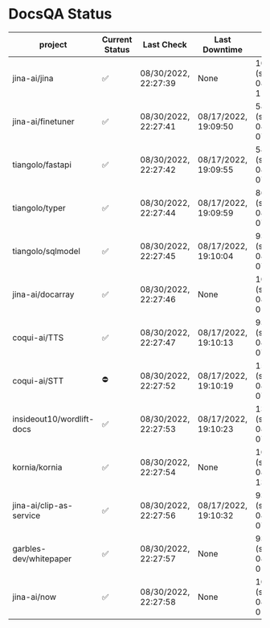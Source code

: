 # DocsQA Status

|         project         |Current Status|     Last Check     |   Last Downtime    |              % Uptime              |
|-------------------------|--------------|--------------------|--------------------|------------------------------------|
|jina-ai/jina             |✅            |08/30/2022, 22:27:39|None                |100.000 (since 08/29/2022, 11:24:14)|
|jina-ai/finetuner        |✅            |08/30/2022, 22:27:41|08/17/2022, 19:09:50|58.640 (since 08/15/2022, 07:09:42) |
|tiangolo/fastapi         |✅            |08/30/2022, 22:27:42|08/17/2022, 19:09:55|58.647 (since 08/15/2022, 07:09:42) |
|tiangolo/typer           |✅            |08/30/2022, 22:27:44|08/17/2022, 19:09:59|86.099 (since 08/15/2022, 07:09:42) |
|tiangolo/sqlmodel        |✅            |08/30/2022, 22:27:45|08/17/2022, 19:10:04|93.573 (since 08/15/2022, 07:09:42) |
|jina-ai/docarray         |✅            |08/30/2022, 22:27:46|None                |100.000 (since 08/24/2022, 01:39:12)|
|coqui-ai/TTS             |✅            |08/30/2022, 22:27:47|08/17/2022, 19:10:13|93.568 (since 08/15/2022, 07:09:42) |
|coqui-ai/STT             |⛔️           |08/30/2022, 22:27:52|08/17/2022, 19:10:19|151.887 (since 08/15/2022, 07:09:42)|
|insideout10/wordlift-docs|✅            |08/30/2022, 22:27:53|08/17/2022, 19:10:23|139.581 (since 08/15/2022, 07:09:42)|
|kornia/kornia            |✅            |08/30/2022, 22:27:54|None                |100.000 (since 08/30/2022, 13:49:49)|
|jina-ai/clip-as-service  |✅            |08/30/2022, 22:27:56|08/17/2022, 19:10:32|93.582 (since 08/15/2022, 07:09:42) |
|garbles-dev/whitepaper   |✅            |08/30/2022, 22:27:57|None                |93.531 (since 08/24/2022, 01:39:12) |
|jina-ai/now              |✅            |08/30/2022, 22:27:58|None                |100.000 (since 08/24/2022, 01:39:12)|
